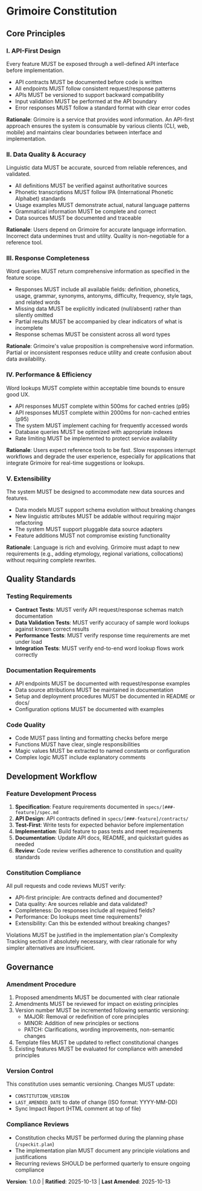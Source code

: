 <!--
SYNC IMPACT REPORT
==================
Version change: [INITIAL] → 1.0.0
Constitution Type: Initial ratification for Grimoire project

Principles established:
- I. API-First Design
- II. Data Quality & Accuracy
- III. Response Completeness
- IV. Performance & Efficiency
- V. Extensibility

Sections added:
- Core Principles (5 principles)
- Quality Standards
- Development Workflow
- Governance

Templates status:
- ✅ .specify/templates/plan-template.md (compatible with constitution checks)
- ✅ .specify/templates/spec-template.md (compatible with requirements structure)
- ✅ .specify/templates/tasks-template.md (compatible with task organization)

Follow-up items: None
-->

# Grimoire Constitution

## Core Principles

### I. API-First Design

Every feature MUST be exposed through a well-defined API interface before implementation.

- API contracts MUST be documented before code is written
- All endpoints MUST follow consistent request/response patterns
- APIs MUST be versioned to support backward compatibility
- Input validation MUST be performed at the API boundary
- Error responses MUST follow a standard format with clear error codes

**Rationale**: Grimoire is a service that provides word information. An API-first
approach ensures the system is consumable by various clients (CLI, web, mobile) and
maintains clear boundaries between interface and implementation.

### II. Data Quality & Accuracy

Linguistic data MUST be accurate, sourced from reliable references, and validated.

- All definitions MUST be verified against authoritative sources
- Phonetic transcriptions MUST follow IPA (International Phonetic Alphabet) standards
- Usage examples MUST demonstrate actual, natural language patterns
- Grammatical information MUST be complete and correct
- Data sources MUST be documented and traceable

**Rationale**: Users depend on Grimoire for accurate language information. Incorrect
data undermines trust and utility. Quality is non-negotiable for a reference tool.

### III. Response Completeness

Word queries MUST return comprehensive information as specified in the feature scope.

- Responses MUST include all available fields: definition, phonetics, usage, grammar,
  synonyms, antonyms, difficulty, frequency, style tags, and related words
- Missing data MUST be explicitly indicated (null/absent) rather than silently omitted
- Partial results MUST be accompanied by clear indicators of what is incomplete
- Response schemas MUST be consistent across all word types

**Rationale**: Grimoire's value proposition is comprehensive word information. Partial
or inconsistent responses reduce utility and create confusion about data availability.

### IV. Performance & Efficiency

Word lookups MUST complete within acceptable time bounds to ensure good UX.

- API responses MUST complete within 500ms for cached entries (p95)
- API responses MUST complete within 2000ms for non-cached entries (p95)
- The system MUST implement caching for frequently accessed words
- Database queries MUST be optimized with appropriate indexes
- Rate limiting MUST be implemented to protect service availability

**Rationale**: Users expect reference tools to be fast. Slow responses interrupt
workflows and degrade the user experience, especially for applications that integrate
Grimoire for real-time suggestions or lookups.

### V. Extensibility

The system MUST be designed to accommodate new data sources and features.

- Data models MUST support schema evolution without breaking changes
- New linguistic attributes MUST be addable without requiring major refactoring
- The system MUST support pluggable data source adapters
- Feature additions MUST not compromise existing functionality

**Rationale**: Language is rich and evolving. Grimoire must adapt to new requirements
(e.g., adding etymology, regional variations, collocations) without requiring complete
rewrites.

## Quality Standards

### Testing Requirements

- **Contract Tests**: MUST verify API request/response schemas match documentation
- **Data Validation Tests**: MUST verify accuracy of sample word lookups against
  known correct results
- **Performance Tests**: MUST verify response time requirements are met under load
- **Integration Tests**: MUST verify end-to-end word lookup flows work correctly

### Documentation Requirements

- API endpoints MUST be documented with request/response examples
- Data source attributions MUST be maintained in documentation
- Setup and deployment procedures MUST be documented in README or docs/
- Configuration options MUST be documented with examples

### Code Quality

- Code MUST pass linting and formatting checks before merge
- Functions MUST have clear, single responsibilities
- Magic values MUST be extracted to named constants or configuration
- Complex logic MUST include explanatory comments

## Development Workflow

### Feature Development Process

1. **Specification**: Feature requirements documented in `specs/[###-feature]/spec.md`
2. **API Design**: API contracts defined in `specs/[###-feature]/contracts/`
3. **Test-First**: Write tests for expected behavior before implementation
4. **Implementation**: Build feature to pass tests and meet requirements
5. **Documentation**: Update API docs, README, and quickstart guides as needed
6. **Review**: Code review verifies adherence to constitution and quality standards

### Constitution Compliance

All pull requests and code reviews MUST verify:

- API-first principle: Are contracts defined and documented?
- Data quality: Are sources reliable and data validated?
- Completeness: Do responses include all required fields?
- Performance: Do lookups meet time requirements?
- Extensibility: Can this be extended without breaking changes?

Violations MUST be justified in the implementation plan's Complexity Tracking section
if absolutely necessary, with clear rationale for why simpler alternatives are
insufficient.

## Governance

### Amendment Procedure

1. Proposed amendments MUST be documented with clear rationale
2. Amendments MUST be reviewed for impact on existing principles
3. Version number MUST be incremented following semantic versioning:
   - MAJOR: Removal or redefinition of core principles
   - MINOR: Addition of new principles or sections
   - PATCH: Clarifications, wording improvements, non-semantic changes
4. Template files MUST be updated to reflect constitutional changes
5. Existing features MUST be evaluated for compliance with amended principles

### Version Control

This constitution uses semantic versioning. Changes MUST update:

- `CONSTITUTION_VERSION`
- `LAST_AMENDED_DATE` to date of change (ISO format: YYYY-MM-DD)
- Sync Impact Report (HTML comment at top of file)

### Compliance Reviews

- Constitution checks MUST be performed during the planning phase (`/speckit.plan`)
- The implementation plan MUST document any principle violations and justifications
- Recurring reviews SHOULD be performed quarterly to ensure ongoing compliance

**Version**: 1.0.0 | **Ratified**: 2025-10-13 | **Last Amended**: 2025-10-13

